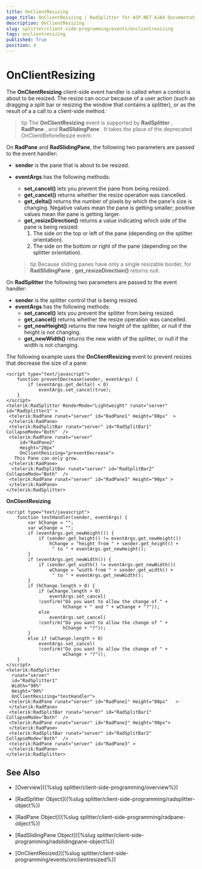 ```yaml
---
title: OnClientResizing
page_title: OnClientResizing | RadSplitter for ASP.NET AJAX Documentation
description: OnClientResizing
slug: splitter/client-side-programming/events/onclientresizing
tags: onclientresizing
published: True
position: 4
---
```


# OnClientResizing

The **OnClientResizing** client-side event handler is called when a control is about to be resized. The resize can occur because of a user action (such as dragging a split bar or resizing the window that contains a splitter), or as the result of a a call to a client-side method.

>tip The **OnClientResizing** event is supported by **RadSplitter** , **RadPane** , and **RadSlidingPane** . It takes the place of the deprecated OnClientBeforeResize event.

On **RadPane** and **RadSlidingPane**, the following two parameters are passed to the event handler:

* **sender** is the pane that is about to be resized.
* **eventArgs** has the following methods:
	* **set_cancel()** lets you prevent the pane from being resized.
	* **get_cancel()** returns whether the resize operation was cancelled.
	* **get_delta()** returns the number of pixels by which the pane's size is changing. Negative values mean the pane is getting smaller; positive values mean the pane is getting larger.
	* **get_resizeDirection()** returns a value indicating which side of the pane is being resized:
		1. The side on the top or left of the pane (depending on the splitter orientation).
		1. The side on the bottom or right of the pane (depending on the splitter orientation).

	>tip Because sliding panes have only a single resizable border, for **RadSlidingPane** , **get_resizeDirection()** returns null.

On **RadSplitter** the following two parameters are passed to the event handler:

* **sender** is the splitter control that is being resized.
* **eventArgs** has the following methods:
	* **set_cancel()** lets you prevent the splitter from being resized.
	* **get_cancel()** returns whether the resize operation was cancelled.
	* **get_newHeight()** returns the new height of the splitter, or null if the height is not changing.
	* **get_newWidth()** returns the new width of the splitter, or null if the width is not changing.

The following example uses the **OnClientResizing** event to prevent resizes that decrease the size of a pane:


````ASP.NET     
<script type="text/javascript">
	function preventDecrease(sender, eventArgs) {
		if (eventArgs.get_delta() < 0)
			eventArgs.set_cancel(true);
	}
</script>
<telerik:RadSplitter RenderMode="Lightweight" runat="server" id="RadSplitter1" >
 <telerik:RadPane runat="server" id="RadPane1" Height="80px"  >
 </telerik:RadPane>
 <telerik:RadSplitBar runat="server" id="RadSplitBar1" CollapseMode="Both"  />
 <telerik:RadPane runat="server"
	 id="RadPane2"
	 Height="20px"
	 OnClientResizing="preventDecrease">
   This Pane can only grow.
 </telerik:RadPane>
  <telerik:RadSplitBar runat="server" id="RadSplitBar2" CollapseMode="Both"  />
 <telerik:RadPane runat="server" id="RadPane3" Height="90px" >
 </telerik:RadPane>
</telerik:RadSplitter> 			
````



**OnClientResizing**

````ASP.NET	     
<script type="text/javascript">
	function testHandler(sender, eventArgs) {
		var hChange = "";
		var wChange = "";
		if (eventArgs.get_newHeight()) {
			if (sender.get_height() != eventArgs.get_newHeight())
				hChange = "height from " + sender.get_height() +
				 " to " + eventArgs.get_newHeight();
		}
		if (eventArgs.get_newWidth()) {
			if (sender.get_width() != eventArgs.get_newWidth())
				wChange = "width from " + sender.get_width() +
				 " to " + eventArgs.get_newWidth();
		}
		if (hChange.length > 0) {
			if (wChange.length > 0)
				eventArgs.set_cancel(
			!confirm("Do you want to allow the change of " +
					 hChange + " and " + wChange + "?"));
			else
				eventArgs.set_cancel(
			!confirm("Do you want to allow the change of " +
					 hChange + "?"));
		}
		else if (wChange.length > 0)
			eventArgs.set_cancel(
			!confirm("Do you want to allow the change of " +
					 wChange + "?"));
	}
</script>
<telerik:RadSplitter
  runat="server"
  id="RadSplitter1"
  Width="90%"
  Height="90%"
  OnClientResizing="testHandler">
 <telerik:RadPane runat="server" id="RadPane1" Height="80px"   >
 </telerik:RadPane>
 <telerik:RadSplitBar runat="server" id="RadSplitBar1" CollapseMode="Both"  />
 <telerik:RadPane runat="server" id="RadPane2" Height="90px">
 </telerik:RadPane>
 <telerik:RadSplitBar runat="server" id="RadSplitBar2" CollapseMode="Both"  />
 <telerik:RadPane runat="server" id="RadPane3" >
 </telerik:RadPane>
</telerik:RadSplitter> 				
````

## See Also

 * [Overview]({%slug splitter/client-side-programming/overview%})

 * [RadSplitter Object]({%slug splitter/client-side-programming/radsplitter-object%})

 * [RadPane Object]({%slug splitter/client-side-programming/radpane-object%})

 * [RadSlidingPane Object]({%slug splitter/client-side-programming/radslidingpane-object%})

 * [OnClientResized]({%slug splitter/client-side-programming/events/onclientresized%})
